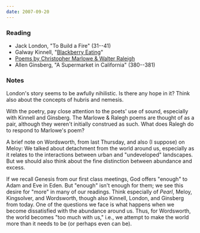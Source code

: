 ```yaml
---
date: 2007-09-20
---
```


### Reading

* Jack London, "To Build a Fire" (31--41)
* Galway Kinnell, "[Blackberry Eating](/notes/blackberry-eating)"
* [Poems by Christopher Marlowe & Walter Raleigh](/notes/marlowe-raleigh "'The Passionate Shepherd to His Love' and 'The Nymph's Reply to the Shepherd'")
* Allen Ginsberg, "A Supermarket in California" (380--381)

### Notes

London's story seems to be awfully nihilistic. Is there any hope in it? Think also about the concepts of hubris and nemesis.

With the poetry, pay close attention to the poets' use of sound, especially with Kinnell and Ginsberg. The Marlowe & Ralegh poems are thought of as a pair, although they weren't initially construed as such. What does Ralegh do to respond to Marlowe's poem?

A brief note on Wordsworth, from last Thursday, and also (I suppose) on Meloy: We talked about detachment from the world around us, especially as it relates to the interactions between urban and "undeveloped" landscapes. But we should also think about the fine distinction between abundance and excess.

If we recall Genesis from our first class meetings, God offers "enough" to Adam and Eve in Eden. But "enough" isn't enough for them; we see this desire for "more" in many of our readings. Think especially of <cite>Pearl</cite>, Meloy, Kingsolver, and Wordsworth, though also Kinnell, London, and Ginsberg from today. One of the questions we face is what happens when we become dissatisfied with the abundance around us. Thus, for Wordsworth, the world becomes "too much with us," i.e., we attempt to make the world more than it needs to be (or perhaps even can be).
